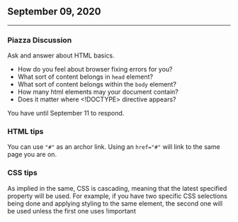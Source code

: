 ## September 09, 2020

---

### Piazza Discussion

Ask and answer about HTML basics.

* How do you feel about browser fixing errors for you?
* What sort of content belongs in `head` element?
* What sort of content belongs within the `body` element?
* How many html elements may your document contain?
* Does it matter where <!DOCTYPE> directive appears?

You have until September 11 to respond.

### HTML tips

You can use `"#"` as an archor link. Using an `href="#"` will link to the same page you are on.

### CSS tips

As implied in the same, CSS is cascading, meaning that the latest specified property will be used. For example, if you have two specific CSS selections being done and applying styling to the same element, the second one will be used unless the first one uses !important
